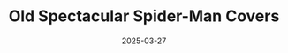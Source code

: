 ---
date: 2025-03-27
resources:
- src: oldissues_IMG_1573.PNG
  title: 'Peter Parker, The Spectacular Spider-Man #65'
- src: oldissues_IMG_1574.PNG
  title: 'Peter Parker, The Spectacular Spider-Man #79'
- src: oldissues_IMG_1576.PNG
  title: 'Peter Parker, The Spectacular Spider-Man #87'
tags:
- spider-man
- marvel
title: Old Spectacular Spider-Man Covers
---